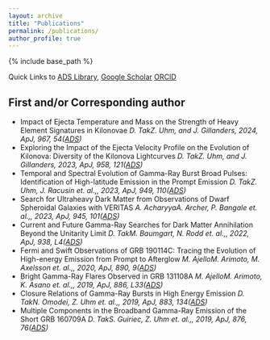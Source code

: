 ```yaml
---
layout: archive
title: "Publications"
permalink: /publications/
author_profile: true
---
```


{% include base_path %}

Quick Links to
 [ADS Library](https://ui.adsabs.harvard.edu/public-libraries/NcNSS5NLQBaMY7s9EsZfoQ),
 [Google Scholar](https://scholar.google.com/citations?user=UuiLBJEAAAAJ&hl=en)
 [ORCID](https://orcid.org/0000-0002-9852-2469)

## First and/or Corresponding author
* Impact of Ejecta Temperature and Mass on the Strength of Heavy Element Signatures in Kilonovae
*D. TakZ. Uhm, and J. Gillanders, 2024, ApJ, 967, 54([ADS](https://ui.adsabs.harvard.edu/abs/2024ApJ...967...54T/abstract))*
* Exploring the Impact of the Ejecta Velocity Profile on the Evolution of Kilonova: Diversity of the Kilonova Lightcurves
*D. TakZ. Uhm, and J. Gillanders, 2023, ApJ, 958, 121([ADS](https://ui.adsabs.harvard.edu/abs/2023ApJ...958..121T/abstract))*
* Temporal and Spectral Evolution of Gamma-Ray Burst Broad Pulses: Identification of High-latitude Emission in the Prompt Emission
*D. TakZ. Uhm, J. Racusin et. al.,, 2023, ApJ, 949, 110([ADS](https://ui.adsabs.harvard.edu/abs/2023ApJ...949..110T/abstract))*
* Search for Ultraheavy Dark Matter from Observations of Dwarf Spheroidal Galaxies with VERITAS
*A. AcharyyaA. Archer, P. Bangale et. al.,, 2023, ApJ, 945, 101([ADS](https://ui.adsabs.harvard.edu/abs/2023ApJ...945..101A/abstract))*
* Current and Future Gamma-Ray Searches for Dark Matter Annihilation Beyond the Unitarity Limit
*D. TakM. Baumgart, N. Rodd et. al.,, 2022, ApJ, 938, L4([ADS](https://ui.adsabs.harvard.edu/abs/2022ApJ...938L...4T/abstract))*
* Fermi and Swift Observations of GRB 190114C: Tracing the Evolution of High-energy Emission from Prompt to Afterglow
*M. AjelloM. Arimoto, M. Axelsson et. al.,, 2020, ApJ, 890, 9([ADS](https://ui.adsabs.harvard.edu/abs/2020ApJ...890....9A/abstract))*
* Bright Gamma-Ray Flares Observed in GRB 131108A
*M. AjelloM. Arimoto, K. Asano et. al.,, 2019, ApJ, 886, L33([ADS](https://ui.adsabs.harvard.edu/abs/2019ApJ...886L..33A/abstract))*
* Closure Relations of Gamma-Ray Bursts in High Energy Emission
*D. TakN. Omodei, Z. Uhm et. al.,, 2019, ApJ, 883, 134([ADS](https://ui.adsabs.harvard.edu/abs/2019ApJ...883..134T/abstract))*
* Multiple Components in the Broadband Gamma-Ray Emission of the Short GRB 160709A
*D. TakS. Guiriec, Z. Uhm et. al.,, 2019, ApJ, 876, 76([ADS](https://ui.adsabs.harvard.edu/abs/2019ApJ...876...76T/abstract))*

